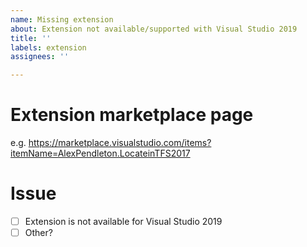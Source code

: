```yaml
---
name: Missing extension
about: Extension not available/supported with Visual Studio 2019
title: ''
labels: extension
assignees: ''

---
```


# Extension marketplace page

e.g. https://marketplace.visualstudio.com/items?itemName=AlexPendleton.LocateinTFS2017

# Issue

- [ ] Extension is not available for Visual Studio 2019
- [ ] Other?
